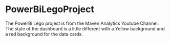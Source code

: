 # PowerBiLegoProject

The PowerBi Lego project is from the Maven Analytics Youtube Channel. The style of the dashboard is a little different with a Yellow background and a red background for the data cards.
